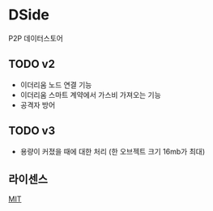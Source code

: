 # DSide
P2P 데이터스토어

## TODO v2
- 이더리움 노드 연결 기능
- 이더리움 스마트 계약에서 가스비 가져오는 기능
- 공격자 방어

## TODO v3
- 용량이 커졌을 때에 대한 처리 (한 오브젝트 크기 16mb가 최대)

## 라이센스
[MIT](LICENSE)